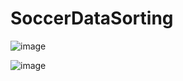 # SoccerDataSorting

![image](https://github.com/user-attachments/assets/6a5c3a54-5f15-4861-8214-36f1d71da5ec)

![image](https://github.com/user-attachments/assets/6a0047ed-e289-4a6d-a182-49e34e044f16)
